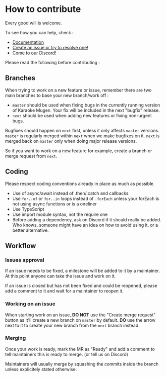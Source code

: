 # How to contribute

Every good will is welcome.

To see how you can help, check :

- [Documentation](http://docs.karaokes.moe)
- [Create an issue or try to resolve one!](https://lab.shelter.moe/karaokemugen/karaokemugen-app/issues)
- [Come to our Discord!](https://karaokes.moe/discord)

Please read the following before contributing :

## Branches

When trying to work on a new feature or issue, remember there are two main branches to base your new branch/work off :

- `master` should be used when fixing bugs in the currently running version of Karaoke Mugen. Your fix will be included in the next "bugfix" release.
- `next` should be used when adding new features or fixing non-urgent bugs.

Bugfixes should happen on `next` first, unless it only affects `master` versions. `master` is regularly merged within `next` when we make bugfixes on it. `next` is merged back on `master` only when doing major release versions.

So if you want to work  on a new feature for example, create a branch or merge request from `next`.

## Coding

Please respect coding conventions already in place as much as possible.

- Use of async/await instead of .then/.catch and callbacks
- Use `for..of` or `for..in` loops instead of `.forEach` unless your forEach is not using async functions or is a oneliner
- Use TypeScript
- Use import module syntax, not the require one
- Before adding a dependency, ask on Discord if it should really be added. Who knows, someone might have an idea on how to avoid using it, or a better alternative.

## Workflow

### Issues approval

If an issue needs to be fixed, a milestone will be added to it by a maintainer. At this point anyone can take the issue and work on it.

If an issue is closed but has not been fixed and could be reopened, please add a comment to it and wait for a maintainer to reopen it.

### Working on an issue

When starting work on an issue, **DO NOT** use the "Create merge request" button as it'll create a new branch on `master` by default. **DO** use the arrow next to it to create your new branch from the `next` branch instead.

### Merging

Once your work is ready, mark the MR as "Ready" and add a comment to tell maintainers this is ready to merge. (or tell us on Discord)

Maintainers will usually merge by squashing the commits inside the branch unless explicitely stated otherwise.
